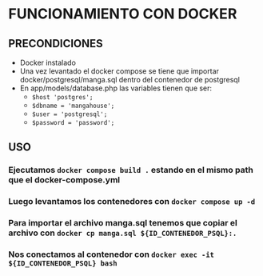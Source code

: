 # FUNCIONAMIENTO CON DOCKER

## PRECONDICIONES
- Docker instalado
- Una vez levantado el docker compose se tiene que importar docker/postgresql/manga.sql dentro del contenedor de postgresql
- En app/models/database.php las variables tienen que ser: 
    - ```$host 'postgres';```
    - ```$dbname = 'mangahouse';```
    - ```$user = 'postgresql';```
    - ```$password = 'password';```
    
## USO
### Ejecutamos ```docker compose build .``` estando en el mismo path que el docker-compose.yml
### Luego levantamos los contenedores con ```docker compose up -d```
### Para importar el archivo manga.sql tenemos que copiar el archivo con ```docker cp manga.sql ${ID_CONTENEDOR_PSQL}:.```
### Nos conectamos al contenedor con ```docker exec -it ${ID_CONTENEDOR_PSQL} bash```